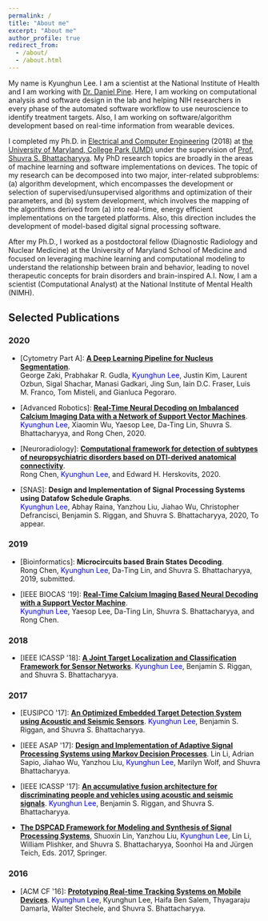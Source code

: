 ```yaml
---
permalink: /
title: "About me"
excerpt: "About me"
author_profile: true
redirect_from: 
  - /about/
  - /about.html
---
```


My name is Kyunghun Lee.  I am a scientist at the National Institute of Health and I am working with [Dr. Daniel Pine](https://www.nimh.nih.gov/research/research-conducted-at-nimh/principal-investigators/daniel-pine.shtml). 
Here, I am working on computational analysis and software design in the lab and helping NIH researchers in every phase of the automated software workflow to use neuroscience to identify treatment targets. Also, I am working on software/algorithm development based on real-time information from wearable devices.

<!-- While completing my Ph.D. at the University of Maryland, I researched machine learning, software/hardware optimization, and automatic detection and classification system development .  -->

<!-- My name is Kyunghun Lee. I'm currently a Postdoctoral Researcher at [the University of Maryland School of Medicine (UMSOM)](https://www.medschool.umaryland.edu/), working with [Prof. Rong Chen](https://www.medschool.umaryland.edu/profiles/Chen-Rong/).  -->
I completed my Ph.D. in [Electrical and Computer Engineering](https://ece.umd.edu/) (2018) at [the University of Maryland, College Park (UMD)](https://umd.edu/) under the supervision of [Prof. Shuvra S. Bhattacharyya](https://user.eng.umd.edu/~ssb/). My PhD research topics are broadly in the areas of machine learning and software implementations on devices. The topic of my research can be decomposed into two major, inter-related subproblems: (a) algorithm development, which encompasses the development or selection of supervised/unsupervised algorithms and optimization of their parameters, and (b) system development, which involves the mapping of the algorithms derived from (a) into real-time, energy efficient implementations on the targeted platforms. Also, this direction includes the development of model-based digital signal processing software. 

After my Ph.D., I worked as a postdoctoral fellow (Diagnostic Radiology and Nuclear Medicine) at the University of Maryland School of Medicine and focused on leveraging machine learning and computational modeling to understand the relationship between brain and behavior, leading to novel therapeutic concepts for brain disorders and brain-inspired A.I. Now, I am a scientist (Computational Analyst) at the National Institute of Mental Health (NIMH).

<!-- From 2014 through 2018, I worked with [US Army Research Laboratory (ARL)](https://www.arl.army.mil/) as a summer research intern.  I have worked with different datasets for different applications. For example, acoustic and seismic datasets have been used for surveillance applications (UMD and ARL). Currently, I am working on neural decoding algorithm developments and implementations based on brain-related features and image datasets (UMSOM and NIH).
 -->
<!-- My goal is to design/build better systems with usable security based on the emprical measurements of the security threats inherent in current our systems and networks. -->

<!-- ## News
- 08/12/2019: Our paper is accepted by BIOCAS2019! -->
<!-- - Mar. 2019: Awarded [the Ann G. Wylie Dissertation Fellowship](https://gradschool.umd.edu/funding/student-fellowships-awards/ann-g-wylie-dissertation-fellowship). -->

## Selected Publications
### 2020

- \[Cytometry Part A\]: **[A Deep Learning Pipeline for Nucleus Segmentation](https://onlinelibrary.wiley.com/doi/abs/10.1002/cyto.a.24257)**.  
George Zaki, Prabhakar R. Gudla, <span style="color:blue">Kyunghun Lee</span>, Justin Kim, Laurent Ozbun, Sigal Shachar, Manasi Gadkari, Jing Sun, Iain D.C. Fraser, Luis M. Franco, Tom Misteli, and Gianluca Pegoraro.

- \[Advanced Robotics\]: **[Real-Time Neural Decoding on Imbalanced Calcium Imaging
Data with a Network of Support Vector Machines](https://doi.org/10.1080/01691864.2020.1863259)**.  
<span style="color:blue">Kyunghun Lee</span>, Xiaomin Wu, Yaesop Lee, Da-Ting Lin, Shuvra S. Bhattacharyya, and Rong Chen, 2020.

- \[Neuroradiology\]: **[Computational framework for detection of subtypes of neuropsychiatric disorders based on DTI-derived anatomical connectivity](https://pubmed.ncbi.nlm.nih.gov/32894990/)**.  
Rong Chen, <span style="color:blue">Kyunghun Lee</span>, and  Edward H. Herskovits, 2020.

- \[SNAS\]: **Design and Implementation of Signal Processing Systems using Datafow Schedule Graphs**.  
<span style="color:blue">Kyunghun Lee</span>, Abhay Raina, Yanzhou Liu, Jiahao Wu, Christopher Defrancisci, Benjamin S. Riggan, and Shuvra S. Bhattacharyya, 2020, To appear.


### 2019
- \[Bioinformatics\]: **Microcircuits based Brain States Decoding**.  
Rong Chen, <span style="color:blue">Kyunghun Lee</span>, Da-Ting Lin, and Shuvra S. Bhattacharyya, 2019, submitted.

- \[IEEE BIOCAS '19\]: **[Real-Time Calcium Imaging Based Neural
Decoding with a Support Vector Machine](https://ieeexplore.ieee.org/document/8919061)**.  
<span style="color:blue">Kyunghun Lee</span>, Yaesop Lee, Da-Ting Lin, Shuvra S. Bhattacharyya, and Rong Chen.


### 2018

- \[IEEE ICASSP '18\]: **[A Joint Target Localization and Classification Framework for Sensor Networks](https://ieeexplore.ieee.org/document/8462641)**. 
<span style="color:blue">Kyunghun Lee</span>, Benjamin S. Riggan, and Shuvra S. Bhattacharyya.

### 2017

- \[EUSIPCO '17\]: **[An Optimized Embedded Target Detection System
using Acoustic and Seismic Sensors](https://ieeexplore.ieee.org/document/8081355)**. 
<span style="color:blue">Kyunghun Lee</span>, Benjamin S. Riggan, and Shuvra S. Bhattacharyya. 

- \[IEEE ASAP '17\]: **[Design and Implementation of Adaptive Signal Processing Systems using Markov Decision Processes](https://ieeexplore.ieee.org/document/7995275)**. 
Lin Li, Adrian Sapio, Jiahao Wu, Yanzhou Liu, <span style="color:blue">Kyunghun Lee</span>, Marilyn Wolf, and Shuvra Bhattacharyya.

- \[IEEE ICASSP '17\]: **[An accumulative fusion architecture for discriminating people and vehicles using acoustic and seismic signals](https://ieeexplore.ieee.org/document/7952702)**. 
<span style="color:blue">Kyunghun Lee</span>, Benjamin S. Riggan, and Shuvra S. Bhattacharyya.

- **[The DSPCAD Framework for Modeling and Synthesis of Signal Processing
Systems](https://link.springer.com/referenceworkentry/10.1007%2F978-94-017-7267-9_36)**, Shuoxin Lin, Yanzhou Liu, <span style="color:blue">Kyunghun Lee</span>, Lin Li, William Plishker, and Shuvra S. Bhattacharyya, Soonhoi Ha and Jürgen Teich, Eds. 2017, Springer.

### 2016

- \[ACM CF '16\]: **[Prototyping Real-time Tracking Systems on Mobile Devices](https://dl.acm.org/citation.cfm?doid=2903150.2903471)**. 
<span style="color:blue">Kyunghun Lee</span>, Kyunghun Lee, Haifa Ben Salem, Thyagaraju Damarla, Walter Stechele, and Shuvra S. Bhattacharyya.
